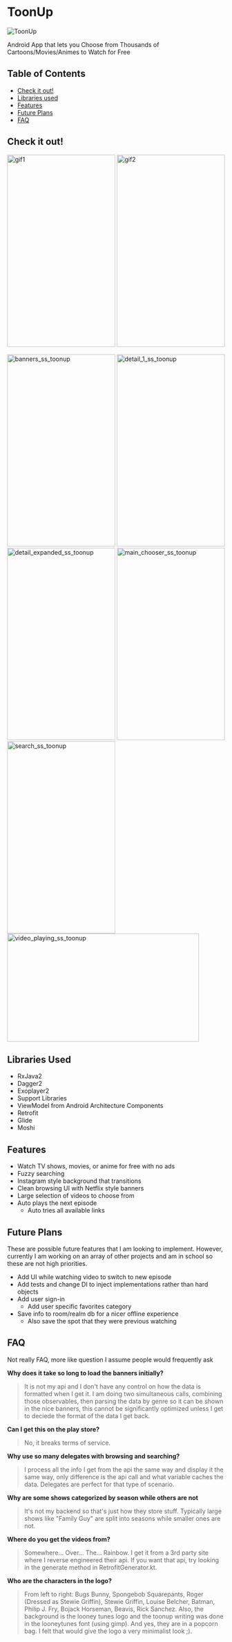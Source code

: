 # ToonUp #

<img src="https://github.com/RRethy/ToonUp/blob/master/app/src/main/res/mipmap-xxxhdpi/ic_launcher.png" title="ToonUp">

Android App that lets you Choose from Thousands of Cartoons/Movies/Animes to Watch for Free

## Table of Contents ##

  * [Check it out!](#check-it-out)
  * [Libraries used](#libraries-used)
  * [Features](#features)
  * [Future Plans](#future-plans)
  * [FAQ](#faq)

## Check it out! ##

<img src="https://github.com/RRethy/GifHost/blob/master/browsing_gif.gif" width="250" height="444" title="gif1"> <img src="https://github.com/RRethy/GifHost/blob/master/watching_gif.gif" width="250" height="444" title="gif2">

<img src="https://user-images.githubusercontent.com/21000943/34424673-501ea672-ebf3-11e7-8e85-452f8f6d229d.png" width="250" height="444" title="banners_ss_toonup"> <img src="https://user-images.githubusercontent.com/21000943/34424678-57a4683c-ebf3-11e7-813e-f6a78d78448d.png" width="250" height="444" title="detail_1_ss_toonup"> <img src="https://user-images.githubusercontent.com/21000943/34424680-5895dda2-ebf3-11e7-9c06-a29d046917b9.png" width="250" height="444" title="detail_expanded_ss_toonup">
<img src="https://user-images.githubusercontent.com/21000943/34424681-5b17ade4-ebf3-11e7-8843-19c95f01bab5.png" width="250" height="444" title="main_chooser_ss_toonup"> <img src="https://user-images.githubusercontent.com/21000943/34424682-5ca6a61a-ebf3-11e7-94fb-e8f9106b5960.png" width="250" height="444" title="search_ss_toonup">
<img src="https://user-images.githubusercontent.com/21000943/34424683-5ddbc38a-ebf3-11e7-8230-182108695a3e.png" width="444" height="250" title="video_playing_ss_toonup">

## Libraries Used ##

* RxJava2
* Dagger2
* Exoplayer2
* Support Libraries
* ViewModel from Android Architecture Components
* Retrofit
* Glide
* Moshi

## Features ##

* Watch TV shows, movies, or anime for free with no ads
* Fuzzy searching
* Instagram style background that transitions
* Clean browsing UI with Netflix style banners
* Large selection of videos to choose from
* Auto plays the next episode
  * Auto tries all available links

## Future Plans ##

These are possible future features that I am looking to implement. However,
currently I am working on an array of other projects and am in school so these
are not high priorities.

* Add UI while watching video to switch to new episode
* Add tests and change DI to inject implementations rather than hard objects
* Add user sign-in
  * Add user specific favorites category
* Save info to room/realm db for a nicer offline experience
  * Also save the spot that they were previous watching

## FAQ ##

Not really FAQ, more like question I assume people would frequently ask

**Why does it take so long to load the banners initially?**
> It is not my api and I don't have any control on how the data is formatted when I get it. I am doing two simultaneous calls, combining those observables, then parsing the data by genre so it can be shown in the nice banners, this cannot be significantly optimized unless I get to deciede the format of the data I get back.

**Can I get this on the play store?**
> No, it breaks terms of service.

**Why use so many delegates with browsing and searching?**
> I process all the info I get from the api the same way and display it the same way, only difference is the api call and what variable caches the data. Delegates are perfect for that type of scenario.

**Why are some shows categorized by season while others are not**
> It's not my backend so that's just how they store stuff. Typically large shows like "Family Guy" are split into seasons while smaller ones are not.

**Where do you get the videos from?**
> Somewhere... Over... The... Rainbow. I get it from a 3rd party site where I reverse engineered their api. If you want that api, try looking in the generate method in RetrofitGenerator.kt.

**Who are the characters in the logo?**
> From left to right: Bugs Bunny, Spongebob Squarepants, Roger (Dressed as Stewie Griffin), Stewie Griffin, Louise Belcher, Batman, Philip J. Fry, Bojack Horseman, Beavis, Rick Sanchez. Also, the background is the looney tunes logo and the toonup writing was done in the looneytunes font (using gimp). And yes, they are in a popcorn bag. I felt that would give the logo a very minimalist look ;).

